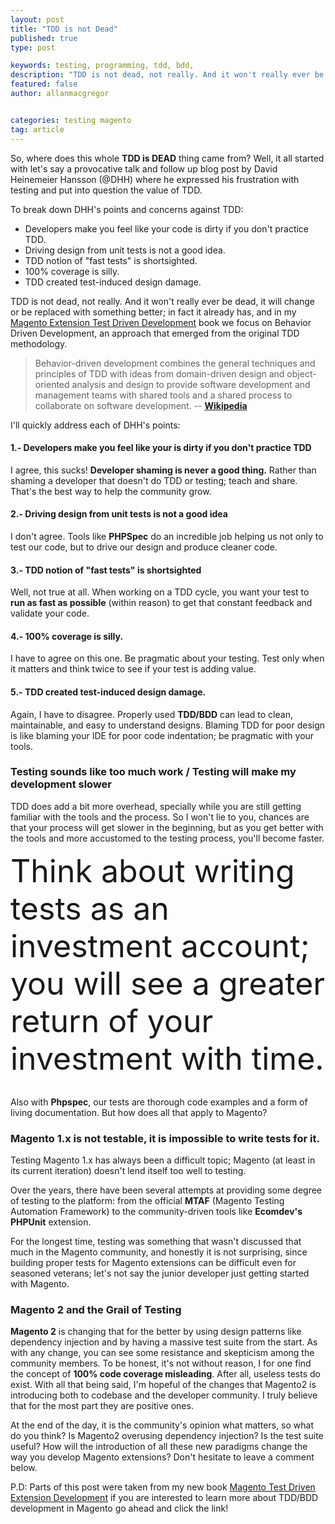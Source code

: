 ```yaml
---
layout: post
title: "TDD is not Dead"
published: true
type: post

keywords: testing, programming, tdd, bdd,
description: "TDD is not dead, not really. And it won't really ever be dead, it will change or be replaced with something better; in fact it already has, and in my MagentoTDD book we focus on Behavior Driven Development, an approach that emerged from the original TDD methodology."
featured: false
author: allanmacgregor


categories: testing magento
tag: article
---
```


So, where does this whole **TDD is DEAD** thing came from? Well, it all started with let's say a provocative talk and follow up blog post by David Heinemeier Hansson (@DHH) where he expressed his frustration with testing and put into question the value of TDD.

To break down DHH's points and concerns against TDD:

- Developers make you feel like your code is dirty if you don't practice TDD.
- Driving design from unit tests is not a good idea.
- TDD notion of "fast tests" is shortsighted.
- 100% coverage is silly.
- TDD created test-induced design damage.

TDD is not dead, not really. And it won't really ever be dead, it will change or be replaced with something better; in fact it already has, and in my [Magento Extension Test Driven Development](http://magetdd.com) book we focus on Behavior Driven Development, an approach that emerged from the original TDD methodology.

> Behavior-driven development combines the general techniques and principles of TDD with ideas from domain-driven design and object-oriented analysis and design to provide software development and management teams with shared tools and a shared process to collaborate on software development. -- **[Wikipedia](https://en.wikipedia.org/wiki/Behavior-driven_development)**

I'll quickly address each of DHH's points:

#### 1.- Developers make you feel like your is dirty if you don't practice TDD
I agree, this sucks! **Developer shaming is never a good thing.** Rather than shaming a developer that doesn't do TDD or testing; teach and share. That's the best way to help the community grow.

#### 2.- Driving design from unit tests is not a good idea
I don't agree. Tools like **PHPSpec** do an incredible job helping us not only to test our code, but to drive our design and produce cleaner code.

#### 3.- TDD notion of "fast tests" is shortsighted
Well, not true at all. When working on a TDD cycle, you want your test to **run as fast as possible** (within reason) to get that constant feedback and validate your code.

#### 4.- 100% coverage is silly.
I have to agree on this one. Be pragmatic about your testing. Test only when it matters and think twice to see if your test is adding value.

#### 5.- TDD created test-induced design damage.
Again, I have to disagree. Properly used **TDD/BDD** can lead to clean, maintainable, and easy to understand designs. Blaming TDD for poor design is like blaming your IDE for poor code indentation; be pragmatic with your tools.

### Testing sounds like too much work / Testing will make my development slower

TDD does add a bit more overhead, specially while you are still getting familiar with the tools and the process. So I won't lie to you, chances are that your process will get slower in the beginning, but as you get better with the tools and more accustomed to the testing process, you'll become faster.

<div style="font-size:50px; text-align:left">
Think about writing tests as an investment account; you will see a greater return of your investment with time.
</div><br/>

Also with **Phpspec**, our tests are thorough code examples and a form of living documentation. But how does all that apply to Magento?

### Magento 1.x is not testable, it is impossible to write tests for it.

Testing Magento 1.x has always been a difficult topic; Magento (at least in its current iteration) doesn't lend itself too well to testing.

Over the years, there have been several attempts at providing some degree of testing to the platform: from the official **MTAF** (Magento Testing Automation Framework) to the community-driven tools like **Ecomdev's PHPUnit** extension.

For the longest time, testing was something that wasn't discussed that much in the Magento community, and honestly it is not surprising, since building proper tests for Magento extensions can be difficult even for seasoned veterans; let's not say the junior developer just getting started with Magento.

### Magento 2 and the Grail of Testing

**Magento 2** is changing that for the better by using design patterns like dependency injection and by having a massive test suite from the start. As with any change, you can see some resistance and skepticism among the community members. To be honest, it's not without reason, I for one find the concept of **100% code coverage misleading**. After all, useless tests do exist. With all that being said, I'm hopeful of the changes that Magento2 is introducing both to codebase and the developer community. I truly believe that for the most part they are positive ones.

At the end of the day, it is the community's opinion what matters, so what do you think? Is Magento2 overusing dependency injection? Is the test suite useful? How will the introduction of all these new paradigms change the way you develop Magento extensions? Don't hesitate to leave a comment below.

P.D: Parts of this post were taken from my new book [Magento Test Driven Extension Development](http://magetdd.com) if you are interested to learn more about TDD/BDD development in Magento go ahead and click the link!
